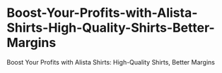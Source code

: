 # Boost-Your-Profits-with-Alista-Shirts-High-Quality-Shirts-Better-Margins
Boost Your Profits with Alista Shirts: High-Quality Shirts, Better Margins
